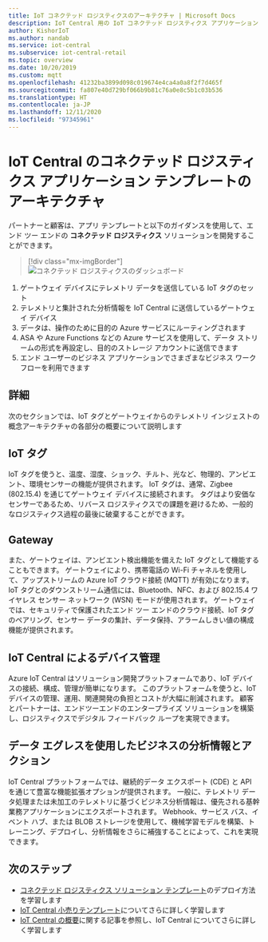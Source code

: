 ```yaml
---
title: IoT コネクテッド ロジスティクスのアーキテクチャ | Microsoft Docs
description: IoT Central 用の IoT コネクテッド ロジスティクス アプリケーション テンプレートのアーキテクチャ
author: KishorIoT
ms.author: nandab
ms.service: iot-central
ms.subservice: iot-central-retail
ms.topic: overview
ms.date: 10/20/2019
ms.custom: mqtt
ms.openlocfilehash: 41232ba3899d098c019674e4ca4a0a8f2f7d465f
ms.sourcegitcommit: fa807e40d729bf066b9b81c76a0e8c5b1c03b536
ms.translationtype: HT
ms.contentlocale: ja-JP
ms.lasthandoff: 12/11/2020
ms.locfileid: "97345961"
---
```

# <a name="architecture-of-iot-central-connected-logistics-application-template"></a>IoT Central のコネクテッド ロジスティクス アプリケーション テンプレートのアーキテクチャ



パートナーと顧客は、アプリ テンプレートと以下のガイダンスを使用して、エンド ツー エンドの **コネクテッド ロジスティクス** ソリューションを開発することができます。

> [!div class="mx-imgBorder"]
> ![コネクテッド ロジスティクスのダッシュボード](./media/concept-connected-logistics-architecture/connected-logistics-architecture.png)

1. ゲートウェイ デバイスにテレメトリ データを送信している IoT タグのセット
2. テレメトリと集計された分析情報を IoT Central に送信しているゲートウェイ デバイス
3. データは、操作のために目的の Azure サービスにルーティングされます
4. ASA や Azure Functions などの Azure サービスを使用して、データ ストリームの形式を再設定し、目的のストレージ アカウントに送信できます
5. エンド ユーザーのビジネス アプリケーションでさまざまなビジネス ワークフローを利用できます

## <a name="details"></a>詳細
次のセクションでは、IoT タグとゲートウェイからのテレメトリ インジェストの概念アーキテクチャの各部分の概要について説明します

## <a name="iot-tags"></a>IoT タグ
IoT タグを使うと、温度、湿度、ショック、チルト、光など、物理的、アンビエント、環境センサーの機能が提供されます。 IoT タグは、通常、Zigbee (802.15.4) を通じてゲートウェイ デバイスに接続されます。 タグはより安価なセンサーであるため、リバース ロジスティクスでの課題を避けるため、一般的なロジスティクス過程の最後に破棄することができます。

## <a name="gateway"></a>Gateway
また、ゲートウェイは、アンビエント検出機能を備えた IoT タグとして機能することもできます。 ゲートウェイにより、携帯電話の Wi-Fi チャネルを使用して、アップストリームの Azure IoT クラウド接続 (MQTT) が有効になります。  IoT タグとのダウンストリーム通信には、Bluetooth、NFC、および 802.15.4 ワイヤレス センサー ネットワーク (WSN) モードが使用されます。 ゲートウェイでは、セキュリティで保護されたエンド ツー エンドのクラウド接続、IoT タグのペアリング、センサー データの集計、データ保持、アラームしきい値の構成機能が提供されます。

## <a name="device-management-with-iot-central"></a>IoT Central によるデバイス管理 
Azure IoT Central はソリューション開発プラットフォームであり、IoT デバイスの接続、構成、管理が簡単になります。 このプラットフォームを使うと、IoT デバイスの管理、運用、関連開発の負担とコストが大幅に削減されます。 顧客とパートナーは、エンドツーエンドのエンタープライズ ソリューションを構築し、ロジスティクスでデジタル フィードバック ループを実現できます。

## <a name="business-insights-and-actions-using-data-egress"></a>データ エグレスを使用したビジネスの分析情報とアクション 
IoT Central プラットフォームでは、継続的データ エクスポート (CDE) と API を通じて豊富な機能拡張オプションが提供されます。 一般に、テレメトリ データ処理または未加工のテレメトリに基づくビジネス分析情報は、優先される基幹業務アプリケーションにエクスポートされます。 Webhook、サービス バス、イベント ハブ、または BLOB ストレージを使用して、機械学習モデルを構築、トレーニング、デプロイし、分析情報をさらに補強することによって、これを実現できます。

## <a name="next-steps"></a>次のステップ
* [コネクテッド ロジスティクス ソリューション テンプレート](./tutorial-iot-central-connected-logistics.md)のデプロイ方法を学習します
* [IoT Central 小売りテンプレート](./overview-iot-central-retail.md)についてさらに詳しく学習します
* [IoT Central の概要](../core/overview-iot-central.md)に関する記事を参照し、IoT Central についてさらに詳しく学習します
